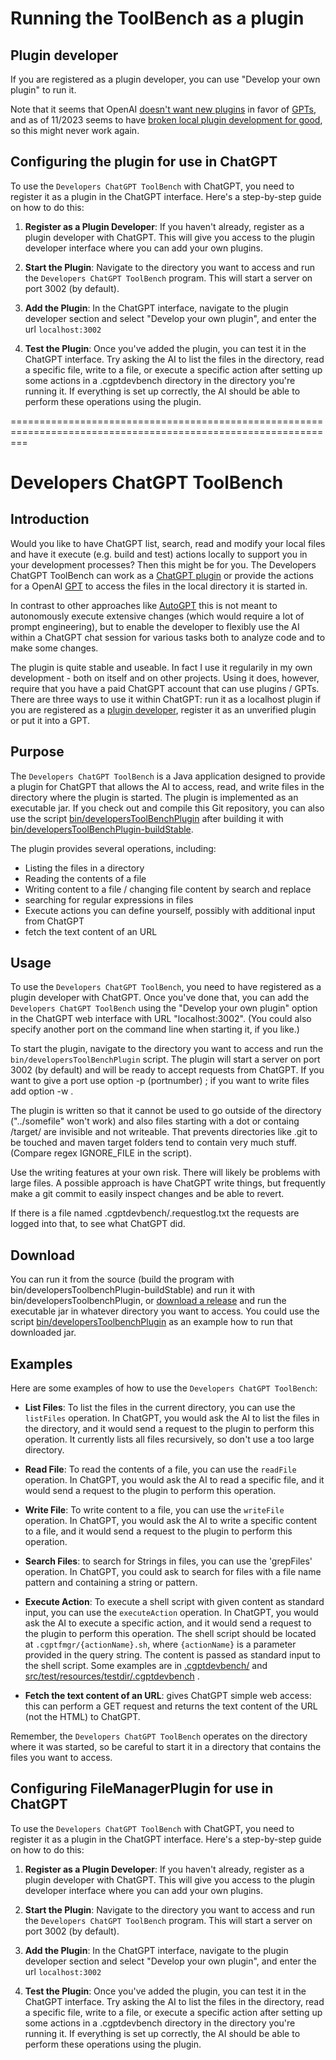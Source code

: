 # Running the ToolBench as a plugin


## Plugin developer

If you are registered as a plugin developer, you can use "Develop your own plugin" to run it.

Note that it seems that
OpenAI [doesn't want new plugins](https://openai.com/waitlist/plugins) in favor of
[GPTs](https://openai.com/blog/introducing-gpts), and as of 11/2023 seems to have
[broken local plugin development for good](https://community.openai.com/t/what-happened-to-the-plugins/475969),
so this might never work again.

## Configuring the plugin for use in ChatGPT

To use the `Developers ChatGPT ToolBench` with ChatGPT, you need to register it as a plugin in the ChatGPT interface.
Here's a step-by-step guide on how to do this:

1. **Register as a Plugin Developer**: If you haven't already, register as a plugin developer with ChatGPT. This will
   give you access to the plugin developer interface where you can add your own plugins.

2. **Start the Plugin**: Navigate to the directory you want to access and run the `Developers ChatGPT ToolBench`
   program. This will start a server on port 3002 (by default).

3. **Add the Plugin**: In the ChatGPT interface, navigate to the plugin developer section and select "Develop your own
   plugin", and enter the url `localhost:3002`

4. **Test the Plugin**: Once you've added the plugin, you can test it in the ChatGPT interface. Try asking the AI to
   list the files in the directory, read a specific file, write to a file, or execute a specific action after
   setting up some actions in a .cgptdevbench directory in the directory you're running it. If everything
   is set up correctly, the AI should be able to perform these operations using the plugin.

===============================================================================================================



# Developers ChatGPT ToolBench

## Introduction

Would you like to have ChatGPT list, search, read and modify your local files and have it execute (e.g. build and test) 
actions locally to support you in your development processes? Then this might be for you. The Developers ChatGPT 
ToolBench can work as a [ChatGPT plugin](https://openai.com/blog/chatgpt-plugins) or provide the actions for a OpenAI 
[GPT](https://openai.com/blog/introducing-gpts) to access the files in the local directory it is started in.

In contrast to other approaches like [AutoGPT](https://github.com/Significant-Gravitas/AutoGPT) this is not meant to
autonomously execute extensive changes (which would require a lot of prompt engineering), but to enable the
developer to flexibly use the AI within a ChatGPT chat session for various tasks both to analyze code and to make
some changes.

The plugin is quite stable and useable. In fact I use it regularily in my own development - both on itself and on
other projects. Using it does, however, require that you have a paid ChatGPT account that can use plugins / GPTs.
There are three ways to use it within ChatGPT: run it as a localhost plugin if you are registered 
as a [plugin developer](https://openai.com/waitlist/plugins), register it as an unverified plugin or put it into a GPT.

## Purpose

The `Developers ChatGPT ToolBench` is a Java application designed to provide a plugin for ChatGPT that allows the AI to
access, read, and write files in the directory where the plugin is started. The plugin is implemented as an
executable jar. If you check out and compile this Git repository, you can also use the script
[bin/developersToolBenchPlugin](bin/developersToolBenchPlugin) after building it with
[bin/developersToolBenchPlugin-buildStable](bin/developersToolBenchPlugin-buildStable).

The plugin provides several operations, including:

- Listing the files in a directory
- Reading the contents of a file
- Writing content to a file / changing file content by search and replace
- searching for regular expressions in files
- Execute actions you can define yourself, possibly with additional input from ChatGPT
- fetch the text content of an URL

## Usage

To use the `Developers ChatGPT ToolBench`, you need to have registered as a plugin developer with ChatGPT.
Once you've done that, you can add the `Developers ChatGPT ToolBench` using the
"Develop your own plugin" option in the ChatGPT web interface with URL "localhost:3002". (You could also specify
another port on the command line when starting it, if you like.)

To start the plugin, navigate to the directory you want to access and run the `bin/developersToolBenchPlugin` script.
The plugin will start a server on port 3002 (by default) and will be ready to accept requests from ChatGPT. If you
want to give a port use option -p (portnumber) ; if you want to write files add option -w .

The plugin is written so that it cannot be used to go outside of the directory ("../somefile" won't work) and also
files starting with a dot or containg /target/ are invisible and not writeable. That prevents directories like .git
to be touched and maven target folders tend to contain very much stuff.
(Compare regex IGNORE_FILE in the script).

Use the writing features at your own risk. There will likely be problems with large files. A possible approach is
have ChatGPT write things, but frequently make a git commit to easily inspect changes and be able to revert.

If there is a file named .cgptdevbench/.requestlog.txt the requests are logged into that, to see what ChatGPT did.

## Download

You can run it from the source (build the program with bin/developersToolbenchPlugin-buildStable) and run it with
bin/developersToolbenchPlugin, or [download a release](https://github.com/stoerr/DevelopersChatGPTToolBench/releases)
and run the executable jar in whatever directory you want to access. You could use the script
[bin/developersToolbenchPlugin](bin/developersToolbenchPlugin) as an example how to run that downloaded jar.

## Examples

Here are some examples of how to use the `Developers ChatGPT ToolBench`:

- **List Files**: To list the files in the current directory, you can use the `listFiles` operation. In ChatGPT, you
  would ask the AI to list the files in the directory, and it would send a request to the plugin to perform this
  operation. It currently lists all files recursively, so don't use a too large directory.

- **Read File**: To read the contents of a file, you can use the `readFile` operation. In ChatGPT, you would ask the AI
  to read a specific file, and it would send a request to the plugin to perform this operation.

- **Write File**: To write content to a file, you can use the `writeFile` operation. In ChatGPT, you would ask the AI to
  write a specific content to a file, and it would send a request to the plugin to perform this operation.

- **Search Files**: to search for Strings in files, you can use the 'grepFiles' operation. In ChatGPT, you could ask
  to search for files with a file name pattern and containing a string or pattern.

- **Execute Action**: To execute a shell script with given content as standard input, you can use the `executeAction`
  operation. In ChatGPT, you would ask the AI to execute a specific action, and it would send a request to the plugin to
  perform this operation. The shell script should be located at `.cgptfmgr/{actionName}.sh`, where `{actionName}` is a
  parameter provided in the query string. The content is passed as standard input to the shell script. Some examples
  are in [.cgptdevbench/](.cgptdevbench/) and
  [src/test/resources/testdir/.cgptdevbench](src/test/resources/testdir/.cgptdevbench) .

- **Fetch the text content of an URL**: gives ChatGPT simple web access: this can perform a GET request and returns
  the text content of the URL (not the HTML) to ChatGPT.

Remember, the `Developers ChatGPT ToolBench` operates on the directory where it was started,
so be careful to start it in a directory that contains the files you want to access.

## Configuring FileManagerPlugin for use in ChatGPT

To use the `Developers ChatGPT ToolBench` with ChatGPT, you need to register it as a plugin in the ChatGPT interface.
Here's a step-by-step guide on how to do this:

1. **Register as a Plugin Developer**: If you haven't already, register as a plugin developer with ChatGPT. This will
   give you access to the plugin developer interface where you can add your own plugins.

2. **Start the Plugin**: Navigate to the directory you want to access and run the `Developers ChatGPT ToolBench`
   program. This will start a server on port 3002 (by default).

3. **Add the Plugin**: In the ChatGPT interface, navigate to the plugin developer section and select "Develop your own
   plugin", and enter the url `localhost:3002`

4. **Test the Plugin**: Once you've added the plugin, you can test it in the ChatGPT interface. Try asking the AI to
   list the files in the directory, read a specific file, write to a file, or execute a specific action after
   setting up some actions in a .cgptdevbench directory in the directory you're running it. If everything
   is set up correctly, the AI should be able to perform these operations using the plugin.
